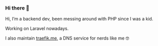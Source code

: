 ### Hi there 👋

Hi, I’m a backend dev, been messing around with PHP since I was a kid.

Working on Laravel nowadays.

I also maintain [traefik.me](https://traefik.me), a DNS service for nerds like me 🤓
